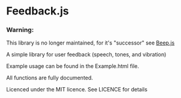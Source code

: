 Feedback.js
================

### Warning: 
This library is no longer maintained, for it's "successor" see [Beep.js](https://github.com/klathmon/beep.js)

A simple library for user feedback (speech, tones, and vibration)

Example usage can be found in the Example.html file.

All functions are fully documented.

Licenced under the MIT licence. See LICENCE for details
